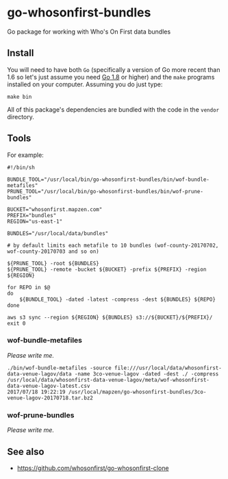 # go-whosonfirst-bundles

Go package for working with Who's On First data bundles

## Install

You will need to have both `Go` (specifically a version of Go more recent than 1.6 so let's just assume you need [Go 1.8](https://golang.org/dl/) or higher) and the `make` programs installed on your computer. Assuming you do just type:

```
make bin
```

All of this package's dependencies are bundled with the code in the `vendor` directory.

## Tools

For example:

```
#!/bin/sh

BUNDLE_TOOL="/usr/local/bin/go-whosonfirst-bundles/bin/wof-bundle-metafiles"
PRUNE_TOOL="/usr/local/bin/go-whosonfirst-bundles/bin/wof-prune-bundles"

BUCKET="whosonfirst.mapzen.com"
PREFIX="bundles"
REGION="us-east-1"

BUNDLES="/usr/local/data/bundles"

# by default limits each metafile to 10 bundles (wof-county-20170702, wof-county-20170703 and so on)

${PRUNE_TOOL} -root ${BUNDLES}
${PRUNE_TOOL} -remote -bucket ${BUCKET} -prefix ${PREFIX} -region ${REGION}

for REPO in $@
do
    ${BUNDLE_TOOL} -dated -latest -compress -dest ${BUNDLES} ${REPO}
done

aws s3 sync --region ${REGION} ${BUNDLES} s3://${BUCKET}/${PREFIX}/
exit 0

```

### wof-bundle-metafiles

_Please write me._

```
./bin/wof-bundle-metafiles -source file:///usr/local/data/whosonfirst-data-venue-lagov/data -name 3co-venue-lagov -dated -dest ./ -compress /usr/local/data/whosonfirst-data-venue-lagov/meta/wof-whosonfirst-data-venue-lagov-latest.csv
2017/07/18 19:22:19 /usr/local/mapzen/go-whosonfirst-bundles/3co-venue-lagov-20170718.tar.bz2
```

### wof-prune-bundles

_Please write me._

## See also

* https://github.com/whosonfirst/go-whosonfirst-clone

